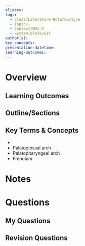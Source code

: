 ```yaml
---
aliases: 
tags:
  - Class/Literature-Note/Lecture
  - Topic/-
  - Context/MD1-2
  - System-block/GIT
author(s): 
key_concepts: 
presentation-datetime: 
learning-outcomes:
---
```



# Overview
## Learning Outcomes

## Outline/Sections

## Key Terms & Concepts
- 
- Palatoglossal arch
- Palatopharyngeal arch
- Frenulum 

# Notes


# Questions

## My Questions
## Revision Questions




